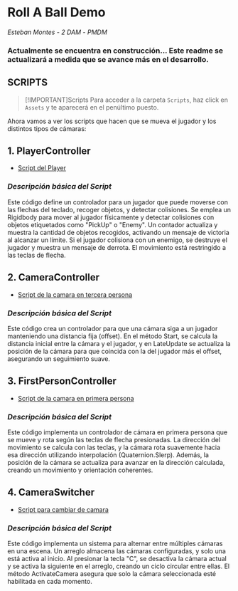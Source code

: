 # Roll A Ball Demo
*Esteban Montes* - *2 DAM* - *PMDM*

### Actualmente se encuentra en construcción... Este readme se actualizará a medida que se avance más en el desarrollo.

## SCRIPTS
>[!IMPORTANT]Scripts
Para acceder a la carpeta ```Scripts```, haz click en ```Assets``` y te aparecerá en el penúltimo puesto.

Ahora vamos a ver los scripts que hacen que se mueva el jugador y los distintos tipos de cámaras:

## 1. PlayerController
* [Script del Player](Assets/Scripts/PlayerController.cs) 

### *Descripción básica del Script*
Este código define un controlador para un jugador que puede moverse con las flechas del teclado, recoger objetos, y detectar colisiones. Se emplea un Rigidbody para mover al jugador físicamente y detectar colisiones con objetos etiquetados como "PickUp" o "Enemy". Un contador actualiza y muestra la cantidad de objetos recogidos, activando un mensaje de victoria al alcanzar un límite. Si el jugador colisiona con un enemigo, se destruye el jugador y muestra un mensaje de derrota. El movimiento está restringido a las teclas de flecha.

## 2. CameraController
* [Script de la camara en tercera persona](Assets/Scripts/CameraController.cs)

### *Descripción básica del Script*
Este código crea un controlador para que una cámara siga a un jugador manteniendo una distancia fija (offset). En el método Start, se calcula la distancia inicial entre la cámara y el jugador, y en LateUpdate se actualiza la posición de la cámara para que coincida con la del jugador más el offset, asegurando un seguimiento suave.

## 3. FirstPersonController
* [Script de la camara en primera persona](Assets/Scripts/FirstPersonController.cs)

### *Descripción básica del Script*
Este código implementa un controlador de cámara en primera persona que se mueve y rota según las teclas de flecha presionadas. La dirección del movimiento se calcula con las teclas, y la cámara rota suavemente hacia esa dirección utilizando interpolación (Quaternion.Slerp). Además, la posición de la cámara se actualiza para avanzar en la dirección calculada, creando un movimiento y orientación coherentes.
  
## 4. CameraSwitcher
* [Script para cambiar de camara](Assets/Scripts/CameraSwitcher.cs)

### *Descripción básica del Script*
Este código implementa un sistema para alternar entre múltiples cámaras en una escena. Un arreglo almacena las cámaras configuradas, y solo una está activa al inicio. Al presionar la tecla "C", se desactiva la cámara actual y se activa la siguiente en el arreglo, creando un ciclo circular entre ellas. El método ActivateCamera asegura que solo la cámara seleccionada esté habilitada en cada momento.
